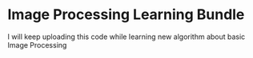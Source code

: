 # Image Processing Learning Bundle
 I will keep uploading this code while Iearning new algorithm about basic Image Processing
